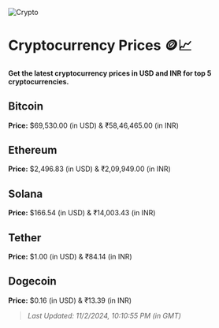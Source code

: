 
![Crypto](https://www.techguide.com.au/wp-content/uploads/2020/11/crypto3.jpeg)

# Cryptocurrency Prices 🪙📈

#### Get the latest cryptocurrency prices in USD and INR for top 5 cryptocurrencies.

## Bitcoin

**Price:** $69,530.00 (in USD) & ₹58,46,465.00 (in INR)

## Ethereum

**Price:** $2,496.83 (in USD) & ₹2,09,949.00 (in INR)

## Solana

**Price:** $166.54 (in USD) & ₹14,003.43 (in INR)

## Tether

**Price:** $1.00 (in USD) & ₹84.14 (in INR)

## Dogecoin

**Price:** $0.16 (in USD) & ₹13.39 (in INR)

> _Last Updated: 11/2/2024, 10:10:55 PM (in GMT)_
